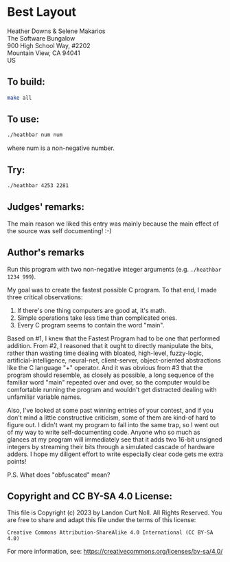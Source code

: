 # Best Layout

Heather Downs & Selene Makarios\
The Software Bungalow\
900 High School Way, #2202\
Mountain View, CA 94041\
US

## To build:

```sh
make all
```

## To use:

```sh
./heathbar num num
```

where num is a non-negative number.

## Try:

```sh
./heathbar 4253 2281
```


## Judges' remarks:

The main reason we liked this entry was mainly because the main
effect of the source was self documenting!  :-)

## Author's remarks

Run this program with two non-negative integer arguments
(e.g. `./heathbar 1234 999`).

My goal was to create the fastest possible C program. To that
end, I made three critical observations:

1. If there's one thing computers are good at, it's math.
2. Simple operations take less time than complicated ones.
3. Every C program seems to contain the word "main".

Based on #1, I knew that the Fastest Program had to be one that
performed addition. From #2, I reasoned that it ought to directly
manipulate the bits, rather than wasting time dealing with bloated,
high-level, fuzzy-logic, artificial-intelligence, neural-net,
client-server, object-oriented abstractions like the C language "+"
operator. And it was obvious from #3 that the program should
resemble, as closely as possible, a long sequence of the familiar
word "main" repeated over and over, so the computer would be
comfortable running the program and wouldn't get distracted dealing
with unfamiliar variable names.

Also, I've looked at some past winning entries of your contest, and
if you don't mind a little constructive criticism, some of them are
kind-of hard to figure out. I didn't want my program to fall into
the same trap, so I went out of my way to write self-documenting
code.  Anyone who so much as glances at my program will immediately
see that it adds two 16-bit unsigned integers by streaming their
bits through a simulated cascade of hardware adders. I hope my
diligent effort to write especially clear code gets me extra points!

P.S. What does "obfuscated" mean?

## Copyright and CC BY-SA 4.0 License:

This file is Copyright (c) 2023 by Landon Curt Noll.  All Rights Reserved.
You are free to share and adapt this file under the terms of this license:

    Creative Commons Attribution-ShareAlike 4.0 International (CC BY-SA 4.0)

For more information, see: https://creativecommons.org/licenses/by-sa/4.0/
